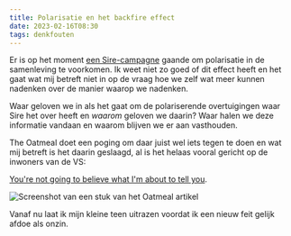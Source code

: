 ```yaml
---
title: Polarisatie en het backfire effect
date: 2023-02-16T08:30
tags: denkfouten
---
```


Er is op het moment [een Sire-campagne](https://youtu.be/4SeBmfbA0kU) gaande om polarisatie in de samenleving te voorkomen. Ik weet niet zo goed of dit effect heeft en het gaat wat mij betreft niet in op de vraag hoe we zelf wat meer kunnen nadenken over de manier waarop we nadenken.

Waar geloven we in als het gaat om de polariserende overtuigingen waar Sire het over heeft en *waarom* geloven we daarin? Waar halen we deze informatie vandaan en waarom blijven we er aan vasthouden.

The Oatmeal doet een poging om daar juist wel iets tegen te doen en wat mij betreft is het daarin geslaagd, al is het helaas vooral gericht op de inwoners van de VS:

[You're not going to believe what I'm about to tell you](https://theoatmeal.com/comics/believe).

![Screenshot van een stuk van het Oatmeal artikel](/images/blog/oatmeal-pinky-toe.jpg)

Vanaf nu laat ik mijn kleine teen uitrazen voordat ik een nieuw feit gelijk afdoe als onzin.
